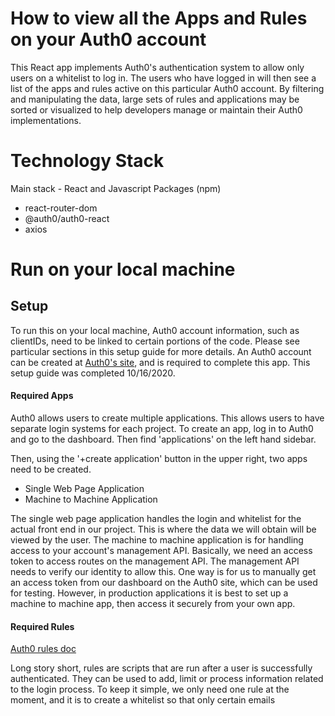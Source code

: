 # How to view all the Apps and Rules on your Auth0 account

This React app implements Auth0's authentication system to allow only users on a whitelist to log in. The users who have logged in will then see a list of the apps and rules active on this particular Auth0 account. By filtering and manipulating the data, large sets of rules and applications may be sorted or visualized to help developers manage or maintain their Auth0 implementations.

# Technology Stack

Main stack - React and Javascript
Packages (npm)
  * react-router-dom
  * @auth0/auth0-react
  * axios 
  
# Run on your local machine

## Setup

To run this on your local machine, Auth0 account information, such as clientIDs, need to be linked to certain portions of the code. Please see particular sections in this setup guide for more details. An Auth0 account can be created at [Auth0's site](https://auth0.com/), and is required to complete this app. This setup guide was completed 10/16/2020.

#### Required Apps 

Auth0 allows users to create multiple applications. This allows users to have separate login systems for each project. To create an app, log in to Auth0 and go to the dashboard. Then find 'applications' on the left hand sidebar. 

Then, using the '+create application' button in the upper right, two apps need to be created. 
  * Single Web Page Application 
  * Machine to Machine Application
  
The single web page application handles the login and whitelist for the actual front end in our project. This is where the data we will obtain will be viewed by the user. The machine to machine application is for handling access to your account's management API. Basically, we need an access token to access routes on the management API. The management API needs to verify our identity to allow this. One way is for us to manually get an access token from our dashboard on the Auth0 site, which can be used for testing. However, in production applications it is best to set up a machine to machine app, then access it securely from your own app.

#### Required Rules

[Auth0 rules doc](https://auth0.com/docs/rules)

Long story short, rules are scripts that are run after a user is successfully authenticated. They can be used to add, limit or process information related to the login process. To keep it simple, we only need one rule at the moment, and it is to create a whitelist so that only certain emails




